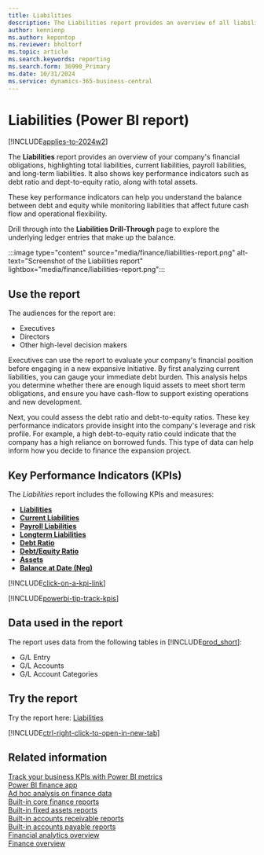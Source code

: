 ```yaml
---
title: Liabilities
description: The Liabilities report provides an overview of all liabilities broken down by current liabilities, payroll liabilities, and long-term liabilities. 
author: kennienp
ms.author: kepontop
ms.reviewer: bholtorf
ms.topic: article
ms.search.keywords: reporting
ms.search.form: 36990_Primary
ms.date: 10/31/2024
ms.service: dynamics-365-business-central
---
```


# Liabilities (Power BI report)

[!INCLUDE[applies-to-2024w2](includes/applies-to-2024w2.md)]

The **Liabilities** report provides an overview of your company's financial obligations, highlighting total liabilities, current liabilities, payroll liabilities, and long-term liabilities. It also shows key performance indicators such as debt ratio and dept-to-equity ratio, along with total assets.

These key performance indicators can help you understand the balance between debt and equity while monitoring liabilities that affect future cash flow and operational flexibility.

Drill through into the **Liabilities Drill-Through** page to explore the underlying ledger entries that make up the balance.

:::image type="content" source="media/finance/liabilities-report.png" alt-text="Screenshot of the Liabilities report" lightbox="media/finance/liabilities-report.png":::

## Use the report

The audiences for the report are:

- Executives
- Directors
- Other high-level decision makers

Executives can use the report to evaluate your company's financial position before engaging in a new expansive initiative. By first analyzing current liabilities, you can gauge your immediate debt burden. This analysis helps you determine whether there are enough liquid assets to meet short term obligations, and ensure you have cash-flow to support existing operations and new development.

Next, you could assess the debt ratio and debt-to-equity ratios. These key performance indicators provide insight into the company's leverage and risk profile. For example, a high debt-to-equity ratio could indicate that the company has a high reliance on borrowed funds. This type of data can help inform how you decide to finance the expansion project.  

## Key Performance Indicators (KPIs)

The *Liabilities* report includes the following KPIs and measures: 

- [**Liabilities**](finance-powerbi-kpis.md#liabilities)
- [**Current Liabilities**](finance-powerbi-kpis.md#current-liabilities)
- [**Payroll Liabilities**](finance-powerbi-kpis.md#payroll-liabilities)
- [**Longterm Liabilities**](finance-powerbi-kpis.md#longterm-liabilities)
- [**Debt Ratio**](finance-powerbi-kpis.md#debt-ratio)
- [**Debt/Equity Ratio**](finance-powerbi-kpis.md#debtequity-ratio)
- [**Assets**](finance-powerbi-kpis.md#assets)
- [**Balance at Date (Neg)**](finance-powerbi-kpis.md#balance-at-date-neg)

[!INCLUDE[click-on-a-kpi-link](includes/click-on-a-kpi-link.md)] 

[!INCLUDE[powerbi-tip-track-kpis](includes/powerbi-tip-track-kpis.md)]

## Data used in the report

The report uses data from the following tables in [!INCLUDE[prod_short](includes/prod_short.md)]:

- G/L Entry
- G/L Accounts
- G/L Account Categories

## Try the report

Try the report here: [Liabilities](https://businesscentral.dynamics.com?page=36990)

[!INCLUDE[ctrl-right-click-to-open-in-new-tab](includes/ctrl-right-click-to-open-in-new-tab.md)]

## Related information

[Track your business KPIs with Power BI metrics](track-kpis-with-power-bi-metrics.md)  
[Power BI finance app](finance-powerbi-app.md)  
[Ad hoc analysis on finance data](ad-hoc-analysis-finance.md)  
[Built-in core finance reports](finance-reports.md)  
[Built-in fixed assets reports](fa-reports.md)  
[Built-in accounts receivable reports](receivables-reports.md)  
[Built-in accounts payable reports](payables-reports.md)  
[Financial analytics overview](bi.md)  
[Finance overview](finance.md)
